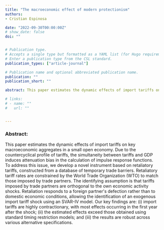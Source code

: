 ```yaml
---
title: "The macroeconomic effect of modern protectionism"
authors:
- Cristian Espinosa

date: "2022-09-30T00:00:00Z"
# show_date: false
doi: ""


# Publication type.
# Accepts a single type but formatted as a YAML list (for Hugo requirements).
# Enter a publication type from the CSL standard.
publication_types: ["article-journal"]

# Publication name and optional abbreviated publication name.
publication: ""
publication_short: ""

abstract: This paper estimates the dynamic effects of import tariffs on key macroeconomic aggregates in a small open economy. Due to the countercyclical profile of tariffs, the simultaneity between tariffs and GDP induces attenuation bias in the calculation of impulse response functions. To address this issue, we develop a novel instrument based on retaliatory tariffs, constructed from a database of temporary trade barriers. Retaliatory tariff rates are constrained by the World Trade Organization (WTO) to match those imposed by trade partners. The identifying assumption is that tariffs imposed by trade partners are orthogonal to the own economic activity shocks. Retaliation responds to a foreign partner's defection rather than to domestic economic conditions, allowing the identification of an exogenous import tariff shock using an SVAR-IV model. Our key findings are: (i) import tariffs are highly contractionary, with most effects occurring in the first year after the shock; (ii) the estimated effects exceed those obtained using standard timing restriction models; and (iii) the results are robust across various alternative specifications.

# links:
# - name: ""
#   url: ""


---
```

### Abstract:

This paper estimates the dynamic effects of import tariffs on key macroeconomic aggregates in a small open economy. Due to the countercyclical profile of tariffs, the simultaneity between tariffs and GDP induces attenuation bias in the calculation of impulse response functions. To address this issue, we develop a novel instrument based on retaliatory tariffs, constructed from a database of temporary trade barriers. Retaliatory tariff rates are constrained by the World Trade Organization (WTO) to match those imposed by trade partners. The identifying assumption is that tariffs imposed by trade partners are orthogonal to the own economic activity shocks. Retaliation responds to a foreign partner's defection rather than to domestic economic conditions, allowing the identification of an exogenous import tariff shock using an SVAR-IV model. Our key findings are: (i) import tariffs are highly contractionary, with most effects occurring in the first year after the shock; (ii) the estimated effects exceed those obtained using standard timing restriction models; and (iii) the results are robust across various alternative specifications.

&NewLine;
&NewLine;
&NewLine;


